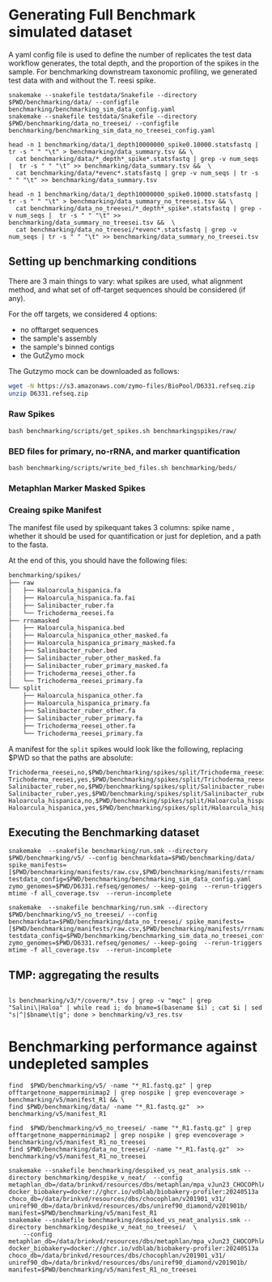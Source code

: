 # Generating Full Benchmark simulated dataset
A yaml config file is used to define the number of replicates the test data workflow generates, the total depth, and the proportion of the spikes in the sample. For benchmarking downstream taxonomic profiling, we generated test data with and without the T. reesi spike.

```
snakemake --snakefile testdata/Snakefile --directory $PWD/benchmarking/data/ --configfile benchmarking/benchmarking_sim_data_config.yaml
snakemake --snakefile testdata/Snakefile --directory $PWD/benchmarking/data_no_treesei/ --configfile benchmarking/benchmarking_sim_data_no_treesei_config.yaml

head -n 1 benchmarking/data/1_depth10000000_spike0.10000.statsfastq |  tr -s " " "\t" > benchmarking/data_summary.tsv && \
  cat benchmarking/data/*_depth*_spike*.statsfastq | grep -v num_seqs |  tr -s " " "\t" >> benchmarking/data_summary.tsv &&  \
  cat benchmarking/data/*evenc*.statsfastq | grep -v num_seqs | tr -s " " "\t" >> benchmarking/data_summary.tsv

head -n 1 benchmarking/data/1_depth10000000_spike0.10000.statsfastq |  tr -s " " "\t" > benchmarking/data_summary_no_treesei.tsv && \
  cat benchmarking/data_no_treesei/*_depth*_spike*.statsfastq | grep -v num_seqs |  tr -s " " "\t" >> benchmarking/data_summary_no_treesei.tsv &&  \
  cat benchmarking/data_no_treesei/*evenc*.statsfastq | grep -v num_seqs | tr -s " " "\t" >> benchmarking/data_summary_no_treesei.tsv

```

## Setting up benchmarking conditions
There are 3 main things to vary: what spikes are used, what alignment method, and what set of off-target sequences should be considered (if any).

For the off targets, we considered 4 options:
- no offtarget sequences
- the sample's assembly
- the sample's binned contigs
- the GutZymo mock

The Gutzymo mock can be downloaded as follows:


```sh
wget -N https://s3.amazonaws.com/zymo-files/BioPool/D6331.refseq.zip
unzip D6331.refseq.zip
```

### Raw Spikes
```
bash benchmarking/scripts/get_spikes.sh benchmarkingspikes/raw/
```

### BED files for primary, no-rRNA, and marker quantification
```
bash benchmarking/scripts/write_bed_files.sh benchmarking/beds/
```


<!-- ### rRNA Masked Spikes -->
<!-- Bedtools is needed for this script; It masks the rRNA from the references in benchmarking/spikes/split/. -->

<!-- ``` -->
<!-- bash benchmarking/scripts/get_spikes_and_mask_rRNAs.sh benchmarking/spikes/rrnamasked/ -->

<!-- ``` -->


### Metaphlan Marker Masked Spikes

<TBD>

### Creaing spike Manifest

The manifest file used by spikequant takes 3 columns: spike name , whether it should be used for quantification or just for depletion, and a path to the fasta.

At the end of this, you should have the following files:
```sh
benchmarking/spikes/
├── raw
│   ├── Haloarcula_hispanica.fa
│   ├── Haloarcula_hispanica.fa.fai
│   ├── Salinibacter_ruber.fa
│   └── Trichoderma_reesei.fa
├── rrnamasked
│   ├── Haloarcula_hispanica.bed
│   ├── Haloarcula_hispanica_other_masked.fa
│   ├── Haloarcula_hispanica_primary_masked.fa
│   ├── Salinibacter_ruber.bed
│   ├── Salinibacter_ruber_other_masked.fa
│   ├── Salinibacter_ruber_primary_masked.fa
│   ├── Trichoderma_reesei_other.fa
│   └── Trichoderma_reesei_primary.fa
└── split
    ├── Haloarcula_hispanica_other.fa
    ├── Haloarcula_hispanica_primary.fa
    ├── Salinibacter_ruber_other.fa
    ├── Salinibacter_ruber_primary.fa
    ├── Trichoderma_reesei_other.fa
    └── Trichoderma_reesei_primary.fa
```

A manifest for the `split` spikes would look like the following, replacing $PWD so that the paths are absolute:
```
Trichoderma_reesei,no,$PWD/benchmarking/spikes/split/Trichoderma_reesei_other.fa
Trichoderma_reesei,yes,$PWD/benchmarking/spikes/split/Trichoderma_reesei_primary.fa
Salinibacter_ruber,no,$PWD/benchmarking/spikes/split/Salinibacter_ruber_other.fa
Salinibacter_ruber,yes,$PWD/benchmarking/spikes/split/Salinibacter_ruber_primary.fa
Haloarcula_hispanica,no,$PWD/benchmarking/spikes/split/Haloarcula_hispanica_other.fa
Haloarcula_hispanica,yes,$PWD/benchmarking/spikes/split/Haloarcula_hispanica_primary.fa
```


## Executing the Benchmarking dataset

```
snakemake  --snakefile benchmarking/run.smk --directory $PWD/benchmarking/v5/ --config benchmarkdata=$PWD/benchmarking/data/ spike_manifests=[$PWD/benchmarking/manifests/raw.csv,$PWD/benchmarking/manifests/rrnamasked.csv,$PWD/benchmarking/manifests/split.csv,$PWD/benchmarking/manifests/markers.csv] testdata_config=$PWD/benchmarking/benchmarking_sim_data_config.yaml zymo_genomes=$PWD/D6331.refseq/genomes/ --keep-going  --rerun-triggers mtime -f all_coverage.tsv  --rerun-incomplete

snakemake  --snakefile benchmarking/run.smk --directory $PWD/benchmarking/v5_no_treesei/ --config benchmarkdata=$PWD/benchmarking/data_no_treesei/ spike_manifests=[$PWD/benchmarking/manifests/raw.csv,$PWD/benchmarking/manifests/rrnamasked.csv,$PWD/benchmarking/manifests/split.csv,$PWD/benchmarking/manifests/markers.csv] testdata_config=$PWD/benchmarking/benchmarking_sim_data_no_treesei_config.yaml zymo_genomes=$PWD/D6331.refseq/genomes/ --keep-going  --rerun-triggers mtime -f all_coverage.tsv  --rerun-incomplete
```

## TMP: aggregating the results
```

ls benchmarking/v3/*/coverm/*.tsv | grep -v "mqc" | grep "Salini\|Haloa" | while read i; do bname=$(basename $i) ; cat $i | sed "s|^|$bname\t|g"; done > benchmarking/v3_res.tsv
```


# Benchmarking performance against undepleted samples
```
find  $PWD/benchmarking/v5/ -name "*_R1.fastq.gz" | grep offtargetnone_mapperminimap2 | grep nospike | grep evencoverage > benchmarking/v5/manifest_R1 && \
find $PWD/benchmarking/data/ -name "*_R1.fastq.gz"  >> benchmarking/v5/manifest_R1

find  $PWD/benchmarking/v5_no_treesei/ -name "*_R1.fastq.gz" | grep offtargetnone_mapperminimap2 | grep nospike | grep evencoverage > benchmarking/v5/manifest_R1_no_treesei
find $PWD/benchmarking/data_no_treesei/ -name "*_R1.fastq.gz"  >> benchmarking/v5/manifest_R1_no_treesei

snakemake --snakefile benchmarking/despiked_vs_neat_analysis.smk --directory benchmarking/despike_v_neat/  --config metaphlan_db=/data/brinkvd/resources/dbs/metaphlan/mpa_vJun23_CHOCOPhlAnSGB_202403/ docker_biobakery=docker://ghcr.io/vdblab/biobakery-profiler:20240513a choco_db=/data/brinkvd/resources/dbs/chocophlan/v201901_v31/ uniref90_db=/data/brinkvd/resources/dbs/uniref90_diamond/v201901b/ manifest=$PWD/benchmarking/v5/manifest_R1
snakemake --snakefile benchmarking/despiked_vs_neat_analysis.smk --directory benchmarking/despike_v_neat_no_treesei/  \
    --config metaphlan_db=/data/brinkvd/resources/dbs/metaphlan/mpa_vJun23_CHOCOPhlAnSGB_202403/ docker_biobakery=docker://ghcr.io/vdblab/biobakery-profiler:20240513a choco_db=/data/brinkvd/resources/dbs/chocophlan/v201901_v31/ uniref90_db=/data/brinkvd/resources/dbs/uniref90_diamond/v201901b/ manifest=$PWD/benchmarking/v5/manifest_R1_no_treesei
```

